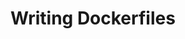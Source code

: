 ---
title: "Writing Dockerfiles"
teaching: 25
exercises: 10
questions:
- "What is a Dockerfile?"
- "When should I write my own Dockerfile?"
- "How do I write my own Dockerfile?"
- "What are some Dockerfile 'best practices'?"
objectives:
- "Explain what is a Dockerfile."
- "Write a Dockerfile for one of your own research projects."
- "Use an automated tool to check that your Dockerfile conforms with best practices."
keypoints:
- "???"
---
